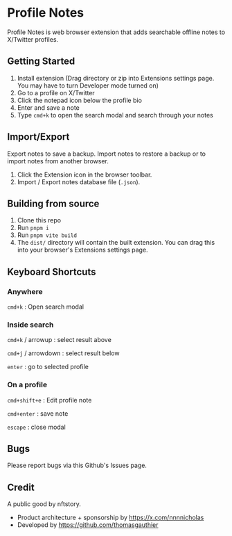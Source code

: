 # Profile Notes

Profile Notes is web browser extension that adds searchable offline notes to X/Twitter profiles.

## Getting Started

1. Install extension (Drag directory or zip into Extensions settings page. You may have to turn Developer mode turned on)
2. Go to a profile on X/Twitter
3. Click the notepad icon below the profile bio
4. Enter and save a note
5. Type `cmd+k` to open the search modal and search through your notes

## Import/Export

Export notes to save a backup. Import notes to restore a backup or to import notes from another browser.

1. Click the Extension icon in the browser toolbar.
2. Import / Export notes database file (`.json`).

## Building from source

1. Clone this repo 
2. Run `pnpm i`
3. Run `pnpm vite build`
4. The `dist/` directory will contain the built extension. You can drag this into your browser's Extensions settings page.

## Keyboard Shortcuts

### Anywhere

`cmd+k` : Open search modal

### Inside search

`cmd+k` / arrowup : select result above

`cmd+j` / arrowdown : select result below

`enter` : go to selected profile

### On a profile

`cmd+shift+e` : Edit profile note

`cmd+enter` : save note

`escape` : close modal

## Bugs

Please report bugs via this Github's Issues page.

## Credit

A public good by nftstory.

- Product architecture + sponsorship by https://x.com/nnnnicholas
- Developed by https://github.com/thomasgauthier
